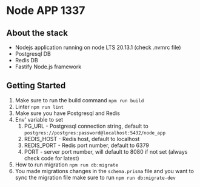 # Node APP 1337

## About the stack
- Nodejs application running on node LTS 20.13.1 (check .nvmrc file)
- Postgresql DB
- Redis DB
- Fastify Node.js framework

## Getting Started
1. Make sure to run the build command `npm run build`
2. Linter `npm run lint`
3. Make sure you have Postgresql and Redis
4. Env' variable to set
   1. PG_URL - Postgresql connection string, default to `postgres://postgres:password@localhost:5432/node_app`
   2. REDIS_HOST - Redis host, default to localhost
   3. REDIS_PORT - Redis port number, default to 6379
   4. PORT - server port number, will default to 8080 if not set (always check code for latest)
5. How to run migration `npm run db:migrate`
6. You made migrations changes in the `schema.prisma` file and you want to sync the migration file make sure to run `npm run db:migrate-dev`
